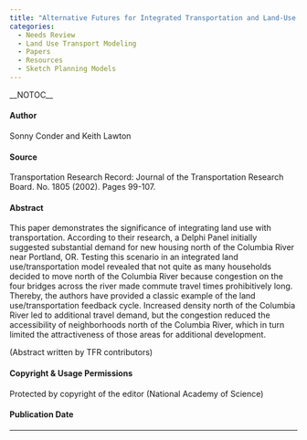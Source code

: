 ```yaml
---
title: "Alternative Futures for Integrated Transportation and Land-Use Models Contrasted with Trend-Delphi Models"
categories:
  - Needs Review
  - Land Use Transport Modeling
  - Papers
  - Resources
  - Sketch Planning Models
---
```


\_\_NOTOC\_\_

#### Author

Sonny Conder and Keith Lawton

#### Source

Transportation Research Record: Journal of the Transportation Research Board. No. 1805 (2002). Pages 99-107.

#### Abstract

This paper demonstrates the significance of integrating land use with transportation. According to their research, a Delphi Panel initially suggested substantial demand for new housing north of the Columbia River near Portland, OR. Testing this scenario in an integrated land use/transportation model revealed that not quite as many households decided to move north of the Columbia River because congestion on the four bridges across the river made commute travel times prohibitively long. Thereby, the authors have provided a classic example of the land use/transportation feedback cycle. Increased density north of the Columbia River led to additional travel demand, but the congestion reduced the accessibility of neighborhoods north of the Columbia River, which in turn limited the attractiveness of those areas for additional development.

(Abstract written by TFR contributors)

#### Copyright & Usage Permissions

Protected by copyright of the editor (National Academy of Science)

#### Publication Date

------------------------------------------------------------------------

